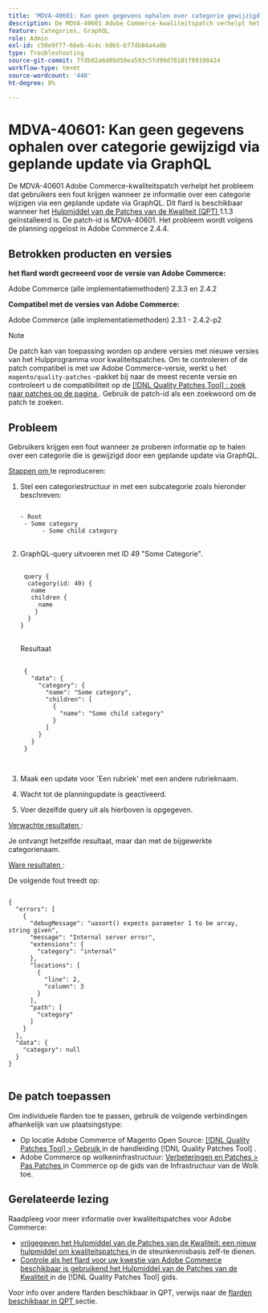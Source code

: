 ```yaml
---
title: 'MDVA-40601: Kan geen gegevens ophalen over categorie gewijzigd via geplande update via GraphQL'
description: De MDVA-40601 Adobe Commerce-kwaliteitspatch verhelpt het probleem dat gebruikers een fout krijgen wanneer ze informatie over een categorie wijzigen via een geplande update via GraphQL. Deze patch is beschikbaar wanneer [Quality Patches Tool (QPT)] (https://experienceleague.adobe.com/en/docs/commerce-operations/tools/quality-patches-tool/quality-patches-tool-to-self-serve-quality-patches) 1.1.3 is geïnstalleerd. De patch-id is MDVA-40601. Het probleem wordt volgens de planning opgelost in Adobe Commerce 2.4.4.
feature: Categories, GraphQL
role: Admin
exl-id: c50e9f77-66eb-4c4c-b0b5-b77db84a4a0b
type: Troubleshooting
source-git-commit: 7fdb02a6d89d50ea593c5fd99d78101f89198424
workflow-type: tm+mt
source-wordcount: '440'
ht-degree: 0%

---
```


# MDVA-40601: Kan geen gegevens ophalen over categorie gewijzigd via geplande update via GraphQL

De MDVA-40601 Adobe Commerce-kwaliteitspatch verhelpt het probleem dat gebruikers een fout krijgen wanneer ze informatie over een categorie wijzigen via een geplande update via GraphQL. Dit flard is beschikbaar wanneer het [ Hulpmiddel van de Patches van de Kwaliteit (QPT) ](https://experienceleague.adobe.com/en/docs/commerce-operations/tools/quality-patches-tool/quality-patches-tool-to-self-serve-quality-patches) 1.1.3 geïnstalleerd is. De patch-id is MDVA-40601. Het probleem wordt volgens de planning opgelost in Adobe Commerce 2.4.4.

## Betrokken producten en versies

**het flard wordt gecreeerd voor de versie van Adobe Commerce:**

Adobe Commerce (alle implementatiemethoden) 2.3.3 en 2.4.2

**Compatibel met de versies van Adobe Commerce:**

Adobe Commerce (alle implementatiemethoden) 2.3.1 - 2.4.2-p2

>[!NOTE]
>
>De patch kan van toepassing worden op andere versies met nieuwe versies van het Hulpprogramma voor kwaliteitspatches. Om te controleren of de patch compatibel is met uw Adobe Commerce-versie, werkt u het `magento/quality-patches` -pakket bij naar de meest recente versie en controleert u de compatibiliteit op de [[!DNL Quality Patches Tool] : zoek naar patches op de pagina ](https://experienceleague.adobe.com/en/docs/commerce-operations/tools/quality-patches-tool/quality-patches-tool-to-self-serve-quality-patches) . Gebruik de patch-id als een zoekwoord om de patch te zoeken.

## Probleem

Gebruikers krijgen een fout wanneer ze proberen informatie op te halen over een categorie die is gewijzigd door een geplande update via GraphQL.

<u> Stappen om </u> te reproduceren:

1. Stel een categoriestructuur in met een subcategorie zoals hieronder beschreven:

   <pre>
   <code class="language-graphql">
   - Root
    - Some category
         - Some child category
   </code>
   </pre>

1. GraphQL-query uitvoeren met ID 49 &quot;Some Categorie&quot;.

   <pre>
    <code class="language-graphql">
    query {
     category(id: 49) {
      name
      children {
        name
       }
     }
   }
   </code>
   </pre>

   Resultaat

   <pre>
    <code class="language-graphql">
    {
      "data": {
        "category": {
          "name": "Some category",
          "children": [
            {
              "name": "Some child category"
            }
          ]
        }
      }
    }
    </code>
    </pre>

1. Maak een update voor &#39;Een rubriek&#39; met een andere rubrieknaam.
1. Wacht tot de planningupdate is geactiveerd.
1. Voer dezelfde query uit als hierboven is opgegeven.

<u> Verwachte resultaten </u>:

Je ontvangt hetzelfde resultaat, maar dan met de bijgewerkte categorienaam.

<u> Ware resultaten </u>:

De volgende fout treedt op:

<pre>
<code class="language-graphql">
{
  "errors": [
    {
      "debugMessage": "uasort() expects parameter 1 to be array, string given",
      "message": "Internal server error",
      "extensions": {
        "category": "internal"
      },
      "locations": [
        {
          "line": 2,
          "column": 3
        }
      ],
      "path": [
        "category"
      ]
    }
  ],
  "data": {
    "category": null
  }
}
</code>
</pre>

## De patch toepassen

Om individuele flarden toe te passen, gebruik de volgende verbindingen afhankelijk van uw plaatsingstype:

* Op locatie Adobe Commerce of Magento Open Source: [[!DNL Quality Patches Tool] > Gebruik ](/help/tools/quality-patches-tool/usage.md) in de handleiding [!DNL Quality Patches Tool] .
* Adobe Commerce op wolkeninfrastructuur: [ Verbeteringen en Patches > Pas Patches ](https://experienceleague.adobe.com/docs/commerce-cloud-service/user-guide/develop/upgrade/apply-patches.html) in Commerce op de gids van de Infrastructuur van de Wolk toe.

## Gerelateerde lezing

Raadpleeg voor meer informatie over kwaliteitspatches voor Adobe Commerce:

* [ vrijgegeven het Hulpmiddel van de Patches van de Kwaliteit: een nieuw hulpmiddel om kwaliteitspatches ](https://experienceleague.adobe.com/en/docs/commerce-operations/tools/quality-patches-tool/quality-patches-tool-to-self-serve-quality-patches) in de steunkennisbasis zelf-te dienen.
* [ Controle als het flard voor uw kwestie van Adobe Commerce beschikbaar is gebruikend het Hulpmiddel van de Patches van de Kwaliteit ](/help/tools/quality-patches-tool/patches-available-in-qpt/check-patch-for-magento-issue-with-magento-quality-patches.md) in de [!DNL Quality Patches Tool] gids.

Voor info over andere flarden beschikbaar in QPT, verwijs naar de [ flarden beschikbaar in QPT ](https://experienceleague.adobe.com/tools/commerce-quality-patches/index.html) sectie.
